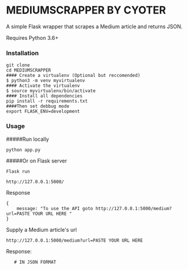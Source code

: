 # MEDIUMSCRAPPER BY CYOTER

A simple Flask wrapper that scrapes a Medium article and returns JSON.

Requires Python 3.6+ 

### Installation
    git clone 
    cd MEDIUMSCRAPPER
    #### Create a virtualenv (Optional but reccomended)
    $ python3 -m venv myvirtualenv
    #### Activate the virtualenv
    $ source myvirtualenv/bin/activate
    #### Install all dependencies
    pip install -r requirements.txt
    ####Then set debbug mode
    export FLASK_ENV=development
    
    
    
### Usage

#####Run locally

    python app.py
    
#####Or on Flask server 

    Flask run

    http://127.0.0.1:5000/

Response

    {
        message: "To use the API goto http://127.0.0.1:5000/medium?url=PASTE YOUR URL HERE "
    }
    
Supply a Medium article's url

    http://127.0.0.1:5000/medium?url=PASTE YOUR URL HERE
    
Response:
                  
       # IN JSON FORMAT

```

